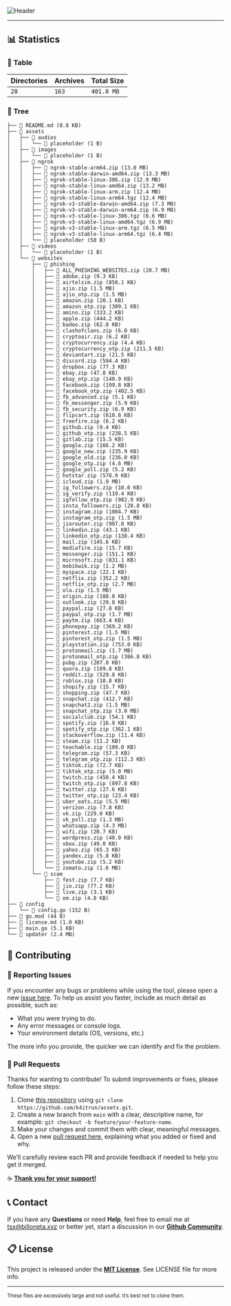 ![Header](https://github.com/k4itrun/assets/assets/103044629/5368cf6c-4fa1-4a12-85ad-b3c437ce9a72)

---

## 📊 Statistics

### 🔩 Table

<!--STATS:start-->

| Directories | Archives | Total Size |
| ----------- | -------- | ---------- |
| `28`       | `163`    | `401.8 MB` |

<!--STATS:end-->

### 📜 Tree

<!--TREE:start-->

```
├── 📄 README.md (8.8 KB)
├── 📂 assets 
│   ├── 📂 audios 
│   │   └── 📄 placeholder (1 B)
│   ├── 📂 images 
│   │   └── 📄 placeholder (1 B)
│   ├── 📂 ngrok 
│   │   ├── 💼 ngrok-stable-arm64.zip (13.0 MB)
│   │   ├── 💼 ngrok-stable-darwin-amd64.zip (13.3 MB)
│   │   ├── 💼 ngrok-stable-linux-386.zip (12.9 MB)
│   │   ├── 💼 ngrok-stable-linux-amd64.zip (13.2 MB)
│   │   ├── 💼 ngrok-stable-linux-arm.zip (12.4 MB)
│   │   ├── 💼 ngrok-stable-linux-arm64.tgz (12.4 MB)
│   │   ├── 💼 ngrok-v3-stable-darwin-amd64.zip (7.3 MB)
│   │   ├── 💼 ngrok-v3-stable-darwin-arm64.zip (6.9 MB)
│   │   ├── 💼 ngrok-v3-stable-linux-386.tgz (6.6 MB)
│   │   ├── 💼 ngrok-v3-stable-linux-amd64.tgz (6.9 MB)
│   │   ├── 💼 ngrok-v3-stable-linux-arm.tgz (6.5 MB)
│   │   ├── 💼 ngrok-v3-stable-linux-arm64.tgz (6.4 MB)
│   │   └── 📄 placeholder (58 B)
│   ├── 📂 videos 
│   │   └── 📄 placeholder (1 B)
│   └── 📂 websites 
│       ├── 📂 phishing 
│       │   ├── 💼 ALL_PHISHING_WEBSITES.zip (20.7 MB)
│       │   ├── 💼 adobe.zip (9.3 KB)
│       │   ├── 💼 airtelsim.zip (858.1 KB)
│       │   ├── 💼 ajio.zip (1.5 MB)
│       │   ├── 💼 ajio_otp.zip (1.5 MB)
│       │   ├── 💼 amazon.zip (20.1 KB)
│       │   ├── 💼 amazon_otp.zip (309.1 KB)
│       │   ├── 💼 amino.zip (333.2 KB)
│       │   ├── 💼 apple.zip (444.2 KB)
│       │   ├── 💼 badoo.zip (62.8 KB)
│       │   ├── 💼 clashofclans.zip (6.0 KB)
│       │   ├── 💼 cryptoair.zip (6.2 KB)
│       │   ├── 💼 cryptocurrency.zip (4.4 KB)
│       │   ├── 💼 cryptocurrency_otp.zip (211.5 KB)
│       │   ├── 💼 deviantart.zip (21.5 KB)
│       │   ├── 💼 discord.zip (594.4 KB)
│       │   ├── 💼 dropbox.zip (77.3 KB)
│       │   ├── 💼 ebay.zip (47.8 KB)
│       │   ├── 💼 ebay_otp.zip (140.9 KB)
│       │   ├── 💼 facebook.zip (199.8 KB)
│       │   ├── 💼 facebook_otp.zip (402.5 KB)
│       │   ├── 💼 fb_advanced.zip (5.1 KB)
│       │   ├── 💼 fb_messenger.zip (5.9 KB)
│       │   ├── 💼 fb_security.zip (6.9 KB)
│       │   ├── 💼 flipcart.zip (610.8 KB)
│       │   ├── 💼 freefire.zip (6.2 KB)
│       │   ├── 💼 github.zip (9.4 KB)
│       │   ├── 💼 github_otp.zip (238.5 KB)
│       │   ├── 💼 gitlab.zip (15.5 KB)
│       │   ├── 💼 google.zip (166.2 KB)
│       │   ├── 💼 google_new.zip (235.9 KB)
│       │   ├── 💼 google_old.zip (236.0 KB)
│       │   ├── 💼 google_otp.zip (4.6 MB)
│       │   ├── 💼 google_poll.zip (5.2 KB)
│       │   ├── 💼 hotstar.zip (578.9 KB)
│       │   ├── 💼 icloud.zip (1.9 MB)
│       │   ├── 💼 ig_followers.zip (10.6 KB)
│       │   ├── 💼 ig_verify.zip (119.4 KB)
│       │   ├── 💼 igfollow_otp.zip (982.9 KB)
│       │   ├── 💼 insta_followers.zip (28.8 KB)
│       │   ├── 💼 instagram.zip (1004.7 KB)
│       │   ├── 💼 instagram_otp.zip (1.5 MB)
│       │   ├── 💼 jiorouter.zip (907.8 KB)
│       │   ├── 💼 linkedin.zip (43.1 KB)
│       │   ├── 💼 linkedin_otp.zip (138.4 KB)
│       │   ├── 💼 mail.zip (145.6 KB)
│       │   ├── 💼 mediafire.zip (15.7 KB)
│       │   ├── 💼 messenger.zip (151.1 KB)
│       │   ├── 💼 microsoft.zip (831.1 KB)
│       │   ├── 💼 mobikwik.zip (1.2 MB)
│       │   ├── 💼 myspace.zip (22.1 KB)
│       │   ├── 💼 netflix.zip (352.2 KB)
│       │   ├── 💼 netflix_otp.zip (2.7 MB)
│       │   ├── 💼 ola.zip (1.5 MB)
│       │   ├── 💼 origin.zip (188.8 KB)
│       │   ├── 💼 outlook.zip (29.8 KB)
│       │   ├── 💼 paypal.zip (27.8 KB)
│       │   ├── 💼 paypal_otp.zip (1.7 MB)
│       │   ├── 💼 paytm.zip (663.4 KB)
│       │   ├── 💼 phonepay.zip (369.2 KB)
│       │   ├── 💼 pinterest.zip (1.5 MB)
│       │   ├── 💼 pinterest_otp.zip (1.5 MB)
│       │   ├── 💼 playstation.zip (753.0 KB)
│       │   ├── 💼 protonmail.zip (1.7 MB)
│       │   ├── 💼 protonmail_otp.zip (366.8 KB)
│       │   ├── 💼 pubg.zip (207.8 KB)
│       │   ├── 💼 quora.zip (189.8 KB)
│       │   ├── 💼 reddit.zip (529.8 KB)
│       │   ├── 💼 roblox.zip (10.8 KB)
│       │   ├── 💼 shopify.zip (15.7 KB)
│       │   ├── 💼 shopping.zip (47.7 KB)
│       │   ├── 💼 snapchat.zip (412.7 KB)
│       │   ├── 💼 snapchat2.zip (1.5 MB)
│       │   ├── 💼 snapchat_otp.zip (3.0 MB)
│       │   ├── 💼 socialclub.zip (54.1 KB)
│       │   ├── 💼 spotify.zip (16.9 KB)
│       │   ├── 💼 spotify_otp.zip (362.1 KB)
│       │   ├── 💼 stackoverflow.zip (11.4 KB)
│       │   ├── 💼 steam.zip (11.2 KB)
│       │   ├── 💼 teachable.zip (109.0 KB)
│       │   ├── 💼 telegram.zip (57.3 KB)
│       │   ├── 💼 telegram_otp.zip (112.3 KB)
│       │   ├── 💼 tiktok.zip (72.7 KB)
│       │   ├── 💼 tiktok_otp.zip (5.0 MB)
│       │   ├── 💼 twitch.zip (450.4 KB)
│       │   ├── 💼 twitch_otp.zip (897.8 KB)
│       │   ├── 💼 twitter.zip (27.6 KB)
│       │   ├── 💼 twitter_otp.zip (23.4 KB)
│       │   ├── 💼 uber_eats.zip (5.5 MB)
│       │   ├── 💼 verizon.zip (7.8 KB)
│       │   ├── 💼 vk.zip (229.0 KB)
│       │   ├── 💼 vk_poll.zip (1.3 MB)
│       │   ├── 💼 whatsapp.zip (4.3 MB)
│       │   ├── 💼 wifi.zip (20.7 KB)
│       │   ├── 💼 wordpress.zip (40.0 KB)
│       │   ├── 💼 xbox.zip (49.0 KB)
│       │   ├── 💼 yahoo.zip (65.3 KB)
│       │   ├── 💼 yandex.zip (5.8 KB)
│       │   ├── 💼 youtube.zip (5.2 KB)
│       │   └── 💼 zomato.zip (1.6 MB)
│       └── 📂 scam 
│           ├── 💼 fest.zip (7.7 KB)
│           ├── 💼 jio.zip (77.2 KB)
│           ├── 💼 live.zip (3.1 KB)
│           └── 💼 om.zip (4.0 KB)
├── 📂 config 
│   └── 🐹 config.go (152 B)
├── 📄 go.mod (44 B)
├── 📄 license.md (1.0 KB)
├── 🐹 main.go (5.1 KB)
└── 📄 updater (2.4 MB)

```

<!--TREE:end-->

## 🦾 Contributing

### 🚨 Reporting Issues

If you encounter any bugs or problems while using the tool, please open a new [issue here](../../issues).
To help us assist you faster, include as much detail as possible, such as:

- What you were trying to do.
- Any error messages or console logs.
- Your environment details (OS, versions, etc.)

The more info you provide, the quicker we can identify and fix the problem.

### 🔀 Pull Requests

Thanks for wanting to contribute! To submit improvements or fixes, please follow these steps:

1. Clone [this repository](https://github.com/k4itrun/assets.git) using `git clone https://github.com/k4itrun/assets.git`.
2. Create a new branch from `main` with a clear, descriptive name, for example: `git checkout -b feature/your-feature-name`.
3. Make your changes and commit them with clear, meaningful messages.
4. Open a new [pull request here](../../pulls), explaining what you added or fixed and why.

We’ll carefully review each PR and provide feedback if needed to help you get it merged.

☕ **[Thank you for your support!](https://ko-fi.com/A0A11481X5)**

## 📞 Contact

If you have any **Questions** or need **Help**, feel free to email me at [tsx@billoneta.xyz](mailto:tsx@billoneta.xyz) or better yet, start a discussion in our **[Github Community](../../discussions)**.

## 📋 License

This project is released under the **[MIT License](license.md)**. See LICENSE file for more info.

---

<sub>These files are excessively large and not useful. It’s best not to clone them.</sub>
